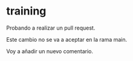 # training

Probando a realizar un pull request.

Este cambio no se va a aceptar en la rama main.

Voy a añadir un nuevo comentario.
